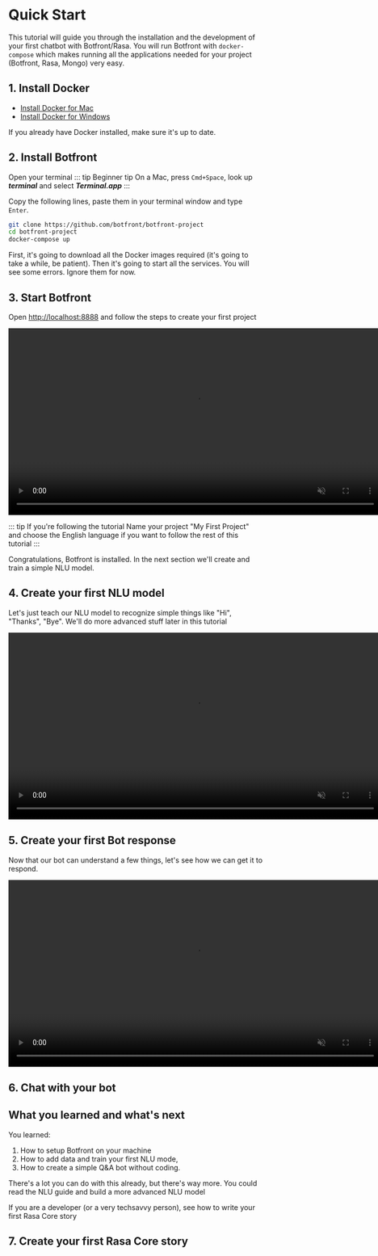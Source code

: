 # Quick Start

This tutorial will guide you through the installation and the development of your first chatbot with Botfront/Rasa. You will run Botfront with `docker-compose` which makes running all the applications needed for your project (Botfront, Rasa, Mongo) very easy.

## 1. Install Docker

- [Install Docker for Mac](https://hub.docker.com/editions/community/docker-ce-desktop-mac)
- [Install Docker for Windows](https://hub.docker.com/editions/community/docker-ce-desktop-windows) 

If you already have Docker installed, make sure it's up to date.

## 2. Install Botfront

Open your terminal 
::: tip Beginner tip
On a Mac, press `Cmd+Space`, look up **_terminal_** and select **_Terminal.app_**
:::

Copy the following lines, paste them in your terminal window and type `Enter`.

```bash
git clone https://github.com/botfront/botfront-project
cd botfront-project
docker-compose up
```

First, it's going to download all the Docker images required (it's going to take a while, be patient). Then it's going to start all the services. You will see some errors. Ignore them for now. 

## 3. Start Botfront

Open [http://localhost:8888](http://localhost:8888) and follow the steps to create your first project

<video autoplay muted loop width="740" controls>
  <source src="../../videos/setup.mp4" type="video/mp4">
  Your browser does not support the video tag.
</video> 

::: tip If you're following the tutorial
Name your project "My First Project" and choose the English language if you want to follow the rest of this tutorial
:::

Congratulations, Botfront is installed. In the next section we'll create and train a simple NLU model.

## 4. Create your first NLU model

Let's just teach our NLU model to recognize simple things like "Hi", "Thanks", "Bye". We'll do more advanced stuff later in this tutorial

<video autoplay muted loop width="740" controls>
  <source src="../../videos/nlu_quickstart.mp4" type="video/mp4">
  Your browser does not support the video tag.
</video> 

## 5. Create your first Bot response

Now that our bot can understand a few things, let's see how we can get it to respond.

<video autoplay muted loop width="740" controls>
  <source src="../../videos/bot_responses_quickstart.mp4" type="video/mp4">
  Your browser does not support the video tag.
</video> 


## 6. Chat with your bot

## What you learned and what's next
You learned:

1. How to setup Botfront on your machine
2. How to add data and train your first NLU mode,
3. How to create a simple Q&A bot without coding.

There's a lot you can do with this already, but there's way more. You could read the NLU guide and build a more advanced NLU model

If you are a developer (or a very techsavvy person), see how to write your first Rasa Core story



## 7. Create your first Rasa Core story



